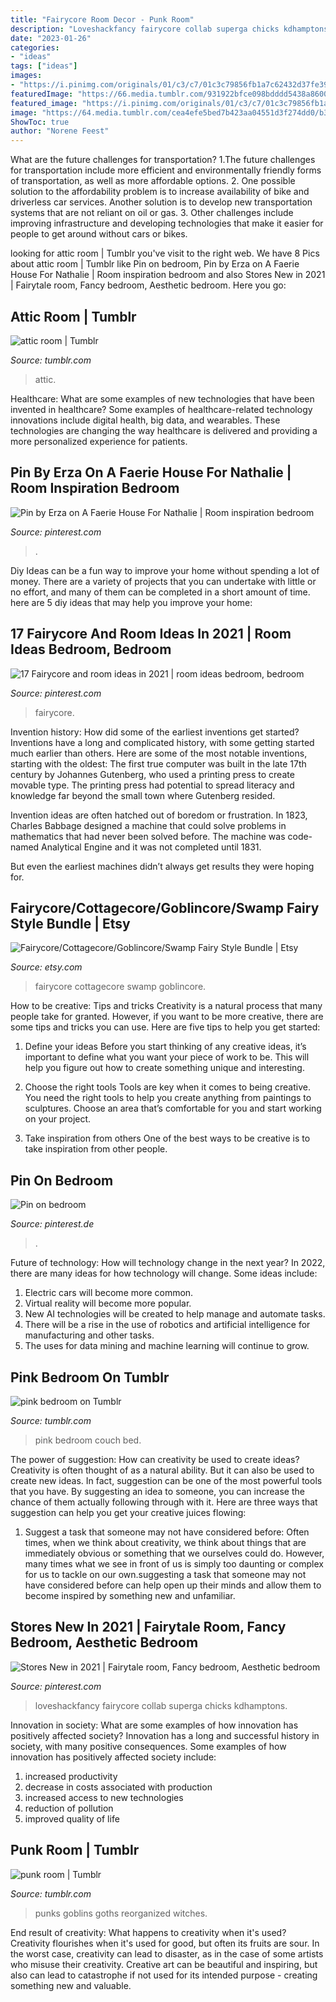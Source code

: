 ```yaml
---
title: "Fairycore Room Decor - Punk Room"
description: "Loveshackfancy fairycore collab superga chicks kdhamptons"
date: "2023-01-26"
categories:
- "ideas"
tags: ["ideas"]
images:
- "https://i.pinimg.com/originals/01/c3/c7/01c3c79856fb1a7c62432d37fe39fe99.jpg"
featuredImage: "https://66.media.tumblr.com/931922bfce098bdddd5438a8600ba6de/b9b776756c53cc75-4b/s540x810/c1450e193f26c1347ddbb2363f69750dc86fb29c.jpg"
featured_image: "https://i.pinimg.com/originals/01/c3/c7/01c3c79856fb1a7c62432d37fe39fe99.jpg"
image: "https://64.media.tumblr.com/cea4efe5bed7b423aa04551d3f274dd0/b35bd5ac72de5a6d-e4/s2048x3072/def29f066605005808bc92e1705d83a9da6174b4.jpg"
ShowToc: true
author: "Norene Feest"
---
```



What are the future challenges for transportation?
1.The future challenges for transportation include more efficient and environmentally friendly forms of transportation, as well as more affordable options. 
2. One possible solution to the affordability problem is to increase availability of bike and driverless car services. Another solution is to develop new transportation systems that are not reliant on oil or gas. 
3. Other challenges include improving infrastructure and developing technologies that make it easier for people to get around without cars or bikes.

	

		
looking for attic room | Tumblr you've visit to the right web. We have 8 Pics about attic room | Tumblr like Pin on bedroom, Pin by Erza on A Faerie House For Nathalie | Room inspiration bedroom and also Stores New in 2021 | Fairytale room, Fancy bedroom, Aesthetic bedroom. Here you go:
		
    
## Attic Room | Tumblr

<img loading=lazy src="https://64.media.tumblr.com/96c92c7518b706bb1593649ccf186aaa/e5fa70ac55522a16-07/s1280x1920/7047d288c03caa4a7daecdcf69ffe4d816a57371.jpg" onerror="this.onerror=null;this.src='https://tse1.mm.bing.net/th?id=OIP.1woQBMQhcOKuu4s6lxZS1AHaKX&amp;pid=15.1';" alt="attic room | Tumblr">

_Source: tumblr.com_

>attic. 

	

Healthcare: What are some examples of new technologies that have been invented in healthcare?
Some examples of healthcare-related technology innovations include digital health, big data, and wearables. These technologies are changing the way healthcare is delivered and providing a more personalized experience for patients.

    
## Pin By Erza On A Faerie House For Nathalie | Room Inspiration Bedroom

<img loading=lazy src="https://i.pinimg.com/originals/23/8c/b4/238cb457104a3af03e76e71adbd79225.jpg" onerror="this.onerror=null;this.src='https://tse3.mm.bing.net/th?id=OIP.-ierss9pyVkTMzBhunUq4QHaJ7&amp;pid=15.1';" alt="Pin by Erza on A Faerie House For Nathalie | Room inspiration bedroom">

_Source: pinterest.com_

>. 

	

Diy Ideas can be a fun way to improve your home without spending a lot of money. There are a variety of projects that you can undertake with little or no effort, and many of them can be completed in a short amount of time. here are 5 diy ideas that may help you improve your home: 

    
## 17 Fairycore And Room Ideas In 2021 | Room Ideas Bedroom, Bedroom

<img loading=lazy src="https://i.pinimg.com/236x/33/29/e5/3329e537aea37a8a0fc66df494dc5cfa.jpg" onerror="this.onerror=null;this.src='https://tse3.mm.bing.net/th?id=OIP.Ly8rBGLwcesDt1N6WS1lWAAAAA&amp;pid=15.1';" alt="17 Fairycore and room ideas in 2021 | room ideas bedroom, bedroom">

_Source: pinterest.com_

>fairycore. 

	

Invention history: How did some of the earliest inventions get started?
Inventions have a long and complicated history, with some getting started much earlier than others. Here are some of the most notable inventions, starting with the oldest:
The first true computer was built in the late 17th century by Johannes Gutenberg, who used a printing press to create movable type. The printing press had potential to spread literacy and knowledge far beyond the small town where Gutenberg resided.

Invention ideas are often hatched out of boredom or frustration. In 1823, Charles Babbage designed a machine that could solve problems in mathematics that had never been solved before. The machine was code-named Analytical Engine and it was not completed until 1831.

But even the earliest machines didn’t always get results they were hoping for.

    
## Fairycore/Cottagecore/Goblincore/Swamp Fairy Style Bundle | Etsy

<img loading=lazy src="https://i.etsystatic.com/27094401/r/il/9561f0/3073889395/il_1140xN.3073889395_bsh0.jpg" onerror="this.onerror=null;this.src='https://tse3.mm.bing.net/th?id=OIP.WXnUd2TihtYVRtxGoPMxjgHaHa&amp;pid=15.1';" alt="Fairycore/Cottagecore/Goblincore/Swamp Fairy Style Bundle | Etsy">

_Source: etsy.com_

>fairycore cottagecore swamp goblincore. 

	

How to be creative: Tips and tricks
Creativity is a natural process that many people take for granted. However, if you want to be more creative, there are some tips and tricks you can use. Here are five tips to help you get started:
1. Define your ideas
Before you start thinking of any creative ideas, it’s important to define what you want your piece of work to be. This will help you figure out how to create something unique and interesting.

2. Choose the right tools
Tools are key when it comes to being creative. You need the right tools to help you create anything from paintings to sculptures. Choose an area that’s comfortable for you and start working on your project.
3. Take inspiration from others
One of the best ways to be creative is to take inspiration from other people.

    
## Pin On Bedroom

<img loading=lazy src="https://i.pinimg.com/originals/85/78/24/8578240364b80bf5746dbb172aa0ee34.jpg" onerror="this.onerror=null;this.src='https://tse1.mm.bing.net/th?id=OIP.J0Aq6XtWeQV7sAcsNNqslgHaFj&amp;pid=15.1';" alt="Pin on bedroom">

_Source: pinterest.de_

>. 

	

Future of technology: How will technology change in the next year?
In 2022, there are many ideas for how technology will change. Some ideas include:
1. Electric cars will become more common.
2. Virtual reality will become more popular. 
3. New AI technologies will be created to help manage and automate tasks. 
4. There will be a rise in the use of robotics and artificial intelligence for manufacturing and other tasks. 
5. The uses for data mining and machine learning will continue to grow.

    
## Pink Bedroom On Tumblr

<img loading=lazy src="https://66.media.tumblr.com/931922bfce098bdddd5438a8600ba6de/b9b776756c53cc75-4b/s540x810/c1450e193f26c1347ddbb2363f69750dc86fb29c.jpg" onerror="this.onerror=null;this.src='https://tse2.mm.bing.net/th?id=OIP.uinqMaCwYe_3NamyAf59PQHaFj&amp;pid=15.1';" alt="pink bedroom on Tumblr">

_Source: tumblr.com_

>pink bedroom couch bed. 

	

The power of suggestion: How can creativity be used to create ideas?
Creativity is often thought of as a natural ability. But it can also be used to create new ideas. In fact, suggestion can be one of the most powerful tools that you have. By suggesting an idea to someone, you can increase the chance of them actually following through with it. Here are three ways that suggestion can help you get your creative juices flowing: 
1. Suggest a task that someone may not have considered before: Often times, when we think about creativity, we think about things that are immediately obvious or something that we ourselves could do. However, many times what we see in front of us is simply too daunting or complex for us to tackle on our own.suggesting a task that someone may not have considered before can help open up their minds and allow them to become inspired by something new and unfamiliar. 

    
## Stores New In 2021 | Fairytale Room, Fancy Bedroom, Aesthetic Bedroom

<img loading=lazy src="https://i.pinimg.com/originals/01/c3/c7/01c3c79856fb1a7c62432d37fe39fe99.jpg" onerror="this.onerror=null;this.src='https://tse2.mm.bing.net/th?id=OIP.Ro8ZXGOPy4WC8JvxiigqkgHaE8&amp;pid=15.1';" alt="Stores New in 2021 | Fairytale room, Fancy bedroom, Aesthetic bedroom">

_Source: pinterest.com_

>loveshackfancy fairycore collab superga chicks kdhamptons. 

	

Innovation in society: What are some examples of how innovation has positively affected society?
Innovation has a long and successful history in society, with many positive consequences. Some examples of how innovation has positively affected society include: 
1. increased productivity 
2. decrease in costs associated with production 
3. increased access to new technologies 
4. reduction of pollution 
5. improved quality of life 

    
## Punk Room | Tumblr

<img loading=lazy src="https://64.media.tumblr.com/cea4efe5bed7b423aa04551d3f274dd0/b35bd5ac72de5a6d-e4/s2048x3072/def29f066605005808bc92e1705d83a9da6174b4.jpg" onerror="this.onerror=null;this.src='https://tse3.mm.bing.net/th?id=OIP.xIo4eFS4FXn9bO4ps6T08gHaFj&amp;pid=15.1';" alt="punk room | Tumblr">

_Source: tumblr.com_

>punks goblins goths reorganized witches. 

	

End result of creativity: What happens to creativity when it's used?
Creativity flourishes when it's used for good, but often its fruits are sour. In the worst case, creativity can lead to disaster, as in the case of some artists who misuse their creativity. Creative art can be beautiful and inspiring, but also can lead to catastrophe if not used for its intended purpose - creating something new and valuable.

